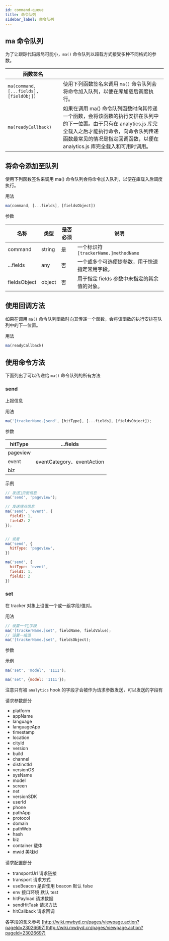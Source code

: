 ```yaml
---
id: command-queue
title: 命令队列
sidebar_label: 命令队列
---
```


## ma 命令队列

为了让跟踪代码段尽可能小，`ma()` 命令队列以超载方式接受多种不同格式的参数。

|函数签名| |
|---|---|
|`ma(command, [...fields], [fieldObj])` | 使用下列函数签名来调用 `ma()` 命令队列会将命令加入队列，以便在库加载后调度执行。|
|`ma(readyCallback)`|如果在调用 ma() 命令队列函数时向其传递一个函数，会将该函数的执行安排在队列中的下一位置。由于只有在 analytics.js 库完全载入之后才能执行命令，向命令队列传递函数最常见的情况是指定回调函数，以便在 analytics.js 库完全载入和可用时调用。|

## 将命令添加至队列

使用下列函数签名来调用 ma() 命令队列会将命令加入队列，以便在库载入后调度执行。

用法

```javascript
ma(command, [...fields], [fieldsObject])
```

参数

| 名称 | 类型 | 是否必须 | 说明 |
| ---- | ---- | ---- | ---- |
| command | string | 是 | 一个标识符 `[trackerName.]methodName` |
|...fields|any|否|一个或多个可选便捷参数，用于快速指定常用字段。|
|fieldsObject|object|否|用于指定 fields 参数中未指定的其余值的对象。|

## 使用回调方法

如果在调用 `ma()` 命令队列函数时向其传递一个函数，会将该函数的执行安排在队列中的下一位置。

用法

```javascript
ma(readyCallback)
```

## 使用命令方法

下面列出了可以传递给 `ma()` 命令队列的所有方法

### send

上报信息

用法

```javascript
ma('[trackerName.]send', [hitType], [...fields], [fieldsObject]);
```

参数

|hitType|...fields|
|--|--|
|pageview||
|event|eventCategory、eventAction|
|biz||

示例

```javascript
// 发送页面信息
ma('send', 'pageview');

// 发送埋点信息
ma('send', 'event', {
  field1: 1,
  field2: 2
});


// 或者
ma('send', {
  hitType: 'pageview',
})

ma('send', {
  hitType: 'event',
  field1: 1,
  field2: 2
})

```

### set

在 tracker 对象上设置一个或一组字段/值对。

用法

```javascript
// 设置一个字段
ma('[trackerName.]set', fieldName, fieldValue);
// 设置一组值
ma('[trackerName.]set', fieldsObject);
```

参数

示例

```javascript
ma('set', 'model', '1111');

ma('set', {model: '1111'});
```

注意只有被 `analytics` hook 的字段才会被作为请求参数发送，可以发送的字段有

请求参数部分

- platform
- appName
- language
- languageApp
- timestamp
- location
- cityId
- version
- build
- channel
- distinctId
- versionOS
- sysName
- model
- screen
- net
- versionSDK
- userId
- phone
- pathApp
- protocol
- domain
- pathWeb
- hash
- biz
- container 载体
- mwid 美味id

请求配置部分

- transportUrl 请求链接
- transport 请求方式
- useBeacon 是否使用 beacon 默认 false
- env 接口环境 默认 test
- hitPayload 请求数据
- sendHitTask 请求方法
- hitCallback 请求回调

各字段的含义参考 [http://wiki.mwbyd.cn/pages/viewpage.action?pageId=23026697](http://wiki.mwbyd.cn/pages/viewpage.action?pageId=23026697)